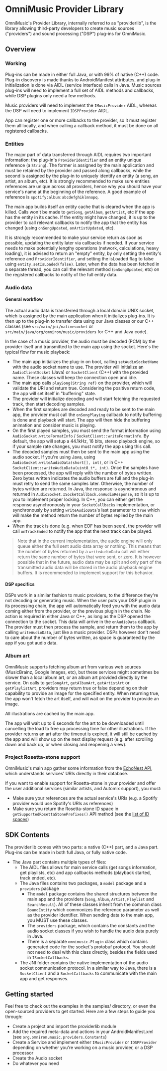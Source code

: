 # OmniMusic Provider Library

OmniMusic's Provider Library, internally referred to as "providerlib", is the library allowing
third-party developers to create music sources ("providers") and sound processing ("DSP") plug-ins
for OmniMusic.

## Overview
### Working
Plug-ins can be made in either full Java, or with 99% of native (C++) code. Plug-in discovery is
made thanks to AndroidManifest attributes, and plug-in initialization is done via AIDL
(service interface) calls in Java. Music sources plug-ins will need to implement a full set of
AIDL methods and callbacks, while DSP plugins only need a few methods.

Music providers will need to implement the ``IMusicProvider`` AIDL, whereas the DSP will need to
implement ``IDSPProvider`` AIDL.

App can register one or more callbacks to the provider, so it must register them all locally, and
when calling a callback method, it must be done on all registered callbacks.

### Entities
The major part of data transferred through AIDL requires two important information: the plug-in's
``ProviderIdentifier`` and an entity unique reference (a ``String``). The former is assigned by
the main application and must be retained by the provider and passed along callbacks, while the
second is assigned by the plug-in to uniquely identify an entity (a song, an artist, an album,
etc). It is strongly recommended to make sure entities references are unique across all providers,
hence why you should have your service's name at the beginning of the reference. A good example
of reference is ``spotify:album:abcdefghiklmnopq``.

The main app builds itself an entity cache that is cleared when the app is killed. Calls won't
be made to ``getSong``, ``getAlbum``, ``getArtist``, etc if the app has the entity in its cache.
If the entity might have changed, it is up to the provider to call relevant callbacks to notify
the app that the entity has changed (using ``onSongUpdated``, ``onArtistUpdated``, etc).

It is strongly recommended to make your service return as soon as possible, updating the entity
later via callbacks if needed. If your service needs to make potentially lengthy operations
(network, calculations, heavy loading), it is advised to return an "empty" entity, by only
setting the entity's reference and ``ProviderIdentifier``, and setting the isLoaded flag to
false using ``entity.setIsLoaded(false)``. Later, when the data has been fetched in a separate
thread, you can call the relevant method (``onSongUpdated``, etc) on the registered callbacks to
notify of the full entity data.

### Audio data
#### General workflow
The actual audio data is transferred through a local domain UNIX socket, which is assigned by the
main application when it initializes plug-ins. It is then up to the plug-in to transfer data using
our Java classes or our C++ classes (see ``src/main/jni/nativesocket`` or
``src/main/java/org/omnirom/music/providers`` for C++ and Java code).

In the case of a music provider, the audio must be decoded (PCM) by the provider itself and
transmitted to the main app using the socket. Here's the typical flow for music playback:

- The main app initializes the plug-in on boot, calling ``setAudioSocketName`` with the audio
socket name to use. The provider will initialize an ``AudioClientSocket`` (Java) or ``SocketClient``
(C++) with the provided name. These classes will keep the connection open and idle.
- The main app calls ``playSong(String ref)`` on the provider, which will validate the URI and
  return true. Considering the positive return code, the app will set itself in "buffering" state.
- The provider will initialize decoding and will start fetching the requested track, then start
  decoding samples.
- When the first samples are decoded and ready to be sent to the main app, the provider must call
  the ``onSongPlaying`` callback to notify buffering is done and playback will start. The app will
  then hide the buffering animation and consider music is playing.
- On the first played samples, you must send the format information using
  ``AudioSocket.writeFormatInfo`` / ``SocketClient::writeFormatInfo``. By default, the app will
  setup a 44.1kHz, 16 bits, stereo playback engine, so if your sample rate changes, you must notify
  the app using this call.
- The decoded samples must then be sent to the main app using the audio socket. If you're using
  Java, using ``AudioSocket.writeAudioData(short[], int)``, or in C++
  ``SocketClient::writeAudioData(uint8_t*, int)``. Once the samples have been processed, the app
  will reply with the number of bytes written. Zero bytes written indicates the audio buffers are
  full and the plug-in must retry to send the same samples later. Otherwise, the number of bytes
  written are returned.  In Java, the response is asynchronous and returned in
  ``AudioSocket.ISocketCallback.onAudioResponse``, so it is up to you to implement proper locking.
  In C++, you can either get the response asynchronously in your ``SocketCallbacks`` implementation,
  or synchronously by setting ``writeAudioData``'s last parameter to ``true`` which will make the
  method return the number of bytes replied by the main app.
- When the track is done (e.g. when EOF has been seen), the provider will call ``onTrackEnded`` to
  notify the app that the next track can be played.

> Note that in the current implementation, the audio engine will only queue either the full
> sent audio data array or nothing. This means that the number of bytes returned by a
> ``writeAudioData`` call will either return the same number of bytes that were sent, or zero.
> It is however possible that in the future, audio data may be split and only part of the
> transmitted audio data will be stored in the audio playback engine buffers. It is recommended
> to implement support for this behavior.

#### DSP specifics
DSPs work in a similar fashion to music providers, to the difference they're not decoding or
generating music. When the user puts your DSP plugin in its processing chain, the app will
automatically feed you with the audio data coming either from the provider, or the previous plugin
in the chain. No action is required in either Java or C++, as long as the DSP opened the connection
to the socket. This data will arrive in the ``onAudioData`` callback. The provider must then process
the sample, and return them to the app by calling ``writeAudioData``, just like a music provider.
DSPs however don't need to care about the number of bytes written, as space is guaranteed by the
app if you got audio data.

### Album art
OmniMusic supports fetching album art from various web sources (MusicBrainz, Google Images, etc),
but these services might sometimes be slower than a local album art, or an album art provided
directly by the service. On calls to ``getSongArt``, ``getAlbumArt``, ``getArtistArt`` or
``getPlaylistArt``, providers may return true or false depending on their capability to provide an
image for the specified entity. When returning true, the app won't fetch the art itself, and will
wait on the provider to provide an image.

All illustrations are cached by the main app.

The app will wait up to 6 seconds for the art to be downloaded until cancelling the load to free up
processing time for other illustrations. If the provider returns an art after the timeout is
expired, it will still be cached by the app and will show up on the next display request (e.g.
after scrolling down and back up, or when closing and reopening a view).

### Project Rosetta-stone support
OmniMusic's main app gather some information from the
[EchoNest API](http://developer.echonest.com/index.html), which understands services' URIs directly
in their database.

If you want to enable support for Rosetta-stone in your provider and offer the user additional
services (similar artists, and Automix support), you must:

- Make sure your references are the actual service's URIs (e.g. a Spotify provider would use
  Spotify's URIs as references)
- Make sure you return the Rosetta-stone ID space in ``getSupportedRosettaStonePrefixes()`` API
  method (see the [list of ID spaces](http://developer.echonest.com/docs/v4#project-rosetta-stone))

## SDK Contents
The providerlib comes with two parts: a native (C++) part, and a Java part. Plug-ins can be made in
both full Java, or fully native code.

- The Java part contains multiple types of files:
  - The AIDL files allows for main service calls (get songs information, get playlists, etc) and app
    callbacks methods (playback started, track ended, etc).
  - The Java files contains two packages, a ``model`` package and a ``providers`` package
    - The ``model`` package contains the shared structures between the main app and the providers
      (``Song``, ``Album``, ``Artist``, ``Playlist`` and ``SearchResult``). All of these classes
      inherit from the common class ``BoundEntity`` which commonizes the reference parameter as
      well as the provider identifier. When sending data to the main app, you MUST use these classes.
    - The ``providers`` package, which contains the constants and the audio socket classes if you
      wish to handle the audio data purely in Java.
    - There is a separate ``omnimusic.Plugin`` class which contains generated code for the socket's
      protobuf protocol. You should not need to deal with this class directly, besides the fields
      used in ``ISocketCallbacks``.
  - The JNI folder contains the native implementation of the audio socket communication protocol.
    In a similar way to Java, there is a ``SocketClient`` and a ``SocketCallbacks`` to communicate
    with the main app and get responses.

## Getting started

Feel free to check out the examples in the samples/ directory, or even the open-sourced providers
to get started. Here are a few steps to guide you through:

- Create a project and import the providerlib module
- Add the required meta-data and actions in your AndroidManifest.xml
  (see ``org.omnirom.music.providers.Constants``)
- Create a Service and implement either ``IMusicProvider`` or ``IDSPProvider`` depending on
  whether you're working on a music provider, or a DSP processor
- Create the Audio socket
- Do whatever you need


